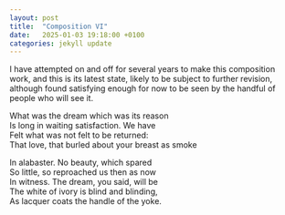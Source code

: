 ```yaml
---
layout: post
title:  "Composition VI"
date:   2025-01-03 19:18:00 +0100
categories: jekyll update
---
```


I have attempted on and off for several years to make this composition work, and this is its latest state, likely to be subject to further revision, although found satisfying enough for now to be seen by the handful of people who will see it. 

What was the dream which was its reason <br>
Is long in waiting satisfaction. We have <br>
Felt what was not felt to be returned: <br>
That love, that burled about your breast as smoke <br>

In alabaster. No beauty, which spared <br>
So little, so reproached us then as now <br>
In witness. The dream, you said, will be <br>
The white of ivory is blind and blinding, <br>
As lacquer coats the handle of the yoke. <br>


